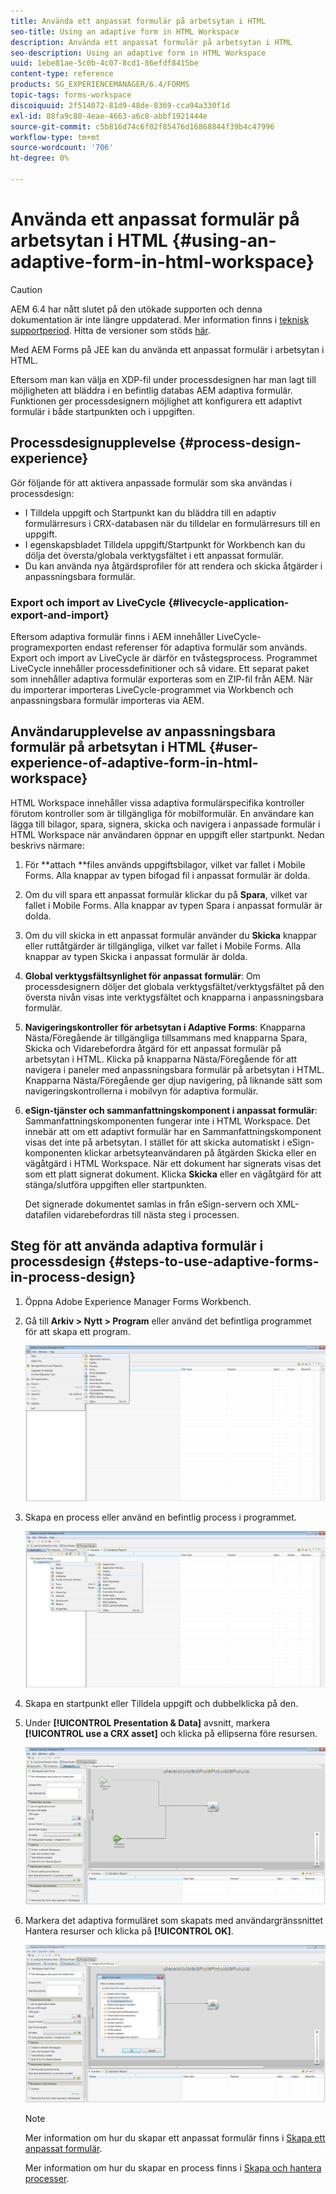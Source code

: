 ```yaml
---
title: Använda ett anpassat formulär på arbetsytan i HTML
seo-title: Using an adaptive form in HTML Workspace
description: Använda ett anpassat formulär på arbetsytan i HTML
seo-description: Using an adaptive form in HTML Workspace
uuid: 1ebe81ae-5c0b-4c07-8cd1-86efdf8415be
content-type: reference
products: SG_EXPERIENCEMANAGER/6.4/FORMS
topic-tags: forms-workspace
discoiquuid: 2f514072-81d9-48de-8369-cca94a330f1d
exl-id: 88fa9c80-4eae-4663-a6c8-abbf1921444e
source-git-commit: c5b816d74c6f02f85476d16868844f39b4c47996
workflow-type: tm+mt
source-wordcount: '706'
ht-degree: 0%

---
```


# Använda ett anpassat formulär på arbetsytan i HTML {#using-an-adaptive-form-in-html-workspace}

>[!CAUTION]
>
>AEM 6.4 har nått slutet på den utökade supporten och denna dokumentation är inte längre uppdaterad. Mer information finns i [teknisk supportperiod](https://helpx.adobe.com/support/programs/eol-matrix.html). Hitta de versioner som stöds [här](https://experienceleague.adobe.com/docs/).

Med AEM Forms på JEE kan du använda ett anpassat formulär i arbetsytan i HTML.

Eftersom man kan välja en XDP-fil under processdesignen har man lagt till möjligheten att bläddra i en befintlig databas AEM adaptiva formulär. Funktionen ger processdesignern möjlighet att konfigurera ett adaptivt formulär i både startpunkten och i uppgiften.

## Processdesignupplevelse {#process-design-experience}

Gör följande för att aktivera anpassade formulär som ska användas i processdesign:

* I Tilldela uppgift och Startpunkt kan du bläddra till en adaptiv formulärresurs i CRX-databasen när du tilldelar en formulärresurs till en uppgift.
* I egenskapsbladet Tilldela uppgift/Startpunkt för Workbench kan du dölja det översta/globala verktygsfältet i ett anpassat formulär.
* Du kan använda nya åtgärdsprofiler för att rendera och skicka åtgärder i anpassningsbara formulär.

### Export och import av LiveCycle {#livecycle-application-export-and-import}

Eftersom adaptiva formulär finns i AEM innehåller LiveCycle-programexporten endast referenser för adaptiva formulär som används. Export och import av LiveCycle är därför en tvåstegsprocess. Programmet LiveCycle innehåller processdefinitioner och så vidare. Ett separat paket som innehåller adaptiva formulär exporteras som en ZIP-fil från AEM. När du importerar importeras LiveCycle-programmet via Workbench och anpassningsbara formulär importeras via AEM.

## Användarupplevelse av anpassningsbara formulär på arbetsytan i HTML {#user-experience-of-adaptive-form-in-html-workspace}

HTML Workspace innehåller vissa adaptiva formulärspecifika kontroller förutom kontroller som är tillgängliga för mobilformulär. En användare kan lägga till bilagor, spara, signera, skicka och navigera i anpassade formulär i HTML Workspace när användaren öppnar en uppgift eller startpunkt. Nedan beskrivs närmare:

1. För **attach **files används uppgiftsbilagor, vilket var fallet i Mobile Forms. Alla knappar av typen bifogad fil i anpassat formulär är dolda.

1. Om du vill spara ett anpassat formulär klickar du på **Spara**, vilket var fallet i Mobile Forms. Alla knappar av typen Spara i anpassat formulär är dolda.

1. Om du vill skicka in ett anpassat formulär använder du **Skicka** knappar eller ruttåtgärder är tillgängliga, vilket var fallet i Mobile Forms. Alla knappar av typen Skicka i anpassat formulär är dolda.

1. **Global verktygsfältsynlighet för anpassat formulär**: Om processdesignern döljer det globala verktygsfältet/verktygsfältet på den översta nivån visas inte verktygsfältet och knapparna i anpassningsbara formulär.

1. **Navigeringskontroller för arbetsytan i Adaptive Forms**: Knapparna Nästa/Föregående är tillgängliga tillsammans med knapparna Spara, Skicka och Vidarebefordra åtgärd för ett anpassat formulär på arbetsytan i HTML. Klicka på knapparna Nästa/Föregående för att navigera i paneler med anpassningsbara formulär på arbetsytan i HTML. Knapparna Nästa/Föregående ger djup navigering, på liknande sätt som navigeringskontrollerna i mobilvyn för adaptiva formulär.

1. **eSign-tjänster och sammanfattningskomponent i anpassat formulär**: Sammanfattningskomponenten fungerar inte i HTML Workspace. Det innebär att om ett adaptivt formulär har en Sammanfattningskomponent visas det inte på arbetsytan. I stället för att skicka automatiskt i eSign-komponenten klickar arbetsyteanvändaren på åtgärden Skicka eller en vägåtgärd i HTML Workspace. När ett dokument har signerats visas det som ett platt signerat dokument. Klicka **Skicka** eller en vägåtgärd för att stänga/slutföra uppgiften eller startpunkten.

   Det signerade dokumentet samlas in från eSign-servern och XML-datafilen vidarebefordras till nästa steg i processen.

## Steg för att använda adaptiva formulär i processdesign {#steps-to-use-adaptive-forms-in-process-design}

1. Öppna Adobe Experience Manager Forms Workbench.

1. Gå till **Arkiv > Nytt > Program** eller använd det befintliga programmet för att skapa ett program.

   ![Skapa nytt program](assets/create_new_appl.png)

1. Skapa en process eller använd en befintlig process i programmet.

   ![Skapa ny process](assets/create_new_process.png)

1. Skapa en startpunkt eller Tilldela uppgift och dubbelklicka på den.
1. Under **[!UICONTROL Presentation & Data]** avsnitt, markera **[!UICONTROL use a CRX asset]** och klicka på ellipserna före resursen.

   ![Använda en CRX-resurs](assets/use_crx_asset.png)

1. Markera det adaptiva formuläret som skapats med användargränssnittet Hantera resurser och klicka på **[!UICONTROL OK]**.

   ![Välj ett anpassat formulär](assets/selecting_form.png)

   >[!NOTE]
   >
   >Mer information om hur du skapar ett anpassat formulär finns i [Skapa ett anpassat formulär](/help/forms/using/creating-adaptive-form.md).
   >
   >Mer information om hur du skapar en process finns i [Skapa och hantera processer](https://help.adobe.com/en_US/AEMForms/6.1/WorkbenchHelp/WS92d06802c76abadb-1cc35bda128261a20dd-7ff7.2.html).

